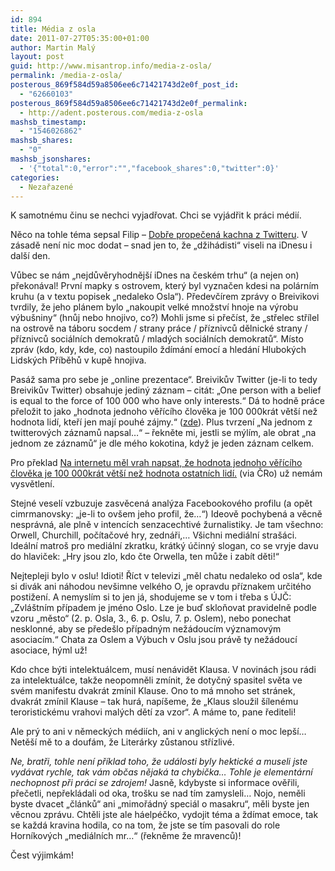 ```yaml
---
id: 894
title: Média z osla
date: 2011-07-27T05:35:00+01:00
author: Martin Malý
layout: post
guid: http://www.misantrop.info/media-z-osla/
permalink: /media-z-osla/
posterous_869f584d59a8506ee6c71421743d2e0f_post_id:
  - "62660103"
posterous_869f584d59a8506ee6c71421743d2e0f_permalink:
  - http://adent.posterous.com/media-z-osla
mashsb_timestamp:
  - "1546026862"
mashsb_shares:
  - "0"
mashsb_jsonshares:
  - '{"total":0,"error":"","facebook_shares":0,"twitter":0}'
categories:
  - Nezařazené
---
```

K samotn&eacute;mu činu se nechci vyjadřovat. Chci se vyj&aacute;dřit k pr&aacute;ci m&eacute;di&iacute;.

Něco na tohle t&eacute;ma sepsal Filip &#8211; [Dobře propečen&aacute; kachna z Twitteru](http://rozanek.posterous.com/dobre-propecena-kachna-z-twitteru). V z&aacute;sadě nen&iacute; nic moc dodat &#8211; snad jen to, že &#8222;džih&aacute;disti&#8220; viseli na iDnesu i dal&scaron;&iacute; den.

Vůbec se n&aacute;m &#8222;nejdůvěryhodněj&scaron;&iacute; iDnes na česk&eacute;m trhu&#8220; (a nejen on) překon&aacute;val! Prvn&iacute; mapky s ostrovem, kter&yacute; byl vyznačen kdesi na pol&aacute;rn&iacute;m kruhu (a v textu popisek &#8222;nedaleko Osla&#8220;). Předevč&iacute;rem zpr&aacute;vy o Breivikovi tvrdily, že jeho pl&aacute;nem bylo &#8222;nakoupit velk&eacute; množstv&iacute; hnoje na v&yacute;robu v&yacute;bu&scaron;niny&#8220; (hnůj nebo hnojivo, co?) Mohli jsme si přeč&iacute;st, že &#8222;střelec stř&iacute;lel na ostrově na t&aacute;boru socdem / strany pr&aacute;ce / př&iacute;znivců dělnick&eacute; strany / př&iacute;znivců soci&aacute;ln&iacute;ch demokratů / mlad&yacute;ch soci&aacute;ln&iacute;ch demokratů&#8220;. M&iacute;sto zpr&aacute;v (kdo, kdy, kde, co) nastoupilo žd&iacute;m&aacute;n&iacute; emoc&iacute; a hled&aacute;n&iacute; Hlubok&yacute;ch Lidsk&yacute;ch Př&iacute;běhů v kupě hnojiva.

Pas&aacute;ž sama pro sebe je &#8222;online prezentace&#8220;. Breivikův Twitter (je-li to tedy Breivikův Twitter) obsahuje jedin&yacute; z&aacute;znam &#8211; cit&aacute;t: &#8222;One person with a belief is equal to the force of 100 000 who have only interests.&#8220; D&aacute; to hodně pr&aacute;ce přeložit to jako &#8222;hodnota jednoho věř&iacute;c&iacute;ho člověka je 100 000kr&aacute;t vět&scaron;&iacute; než hodnota lid&iacute;, kteř&iacute; jen maj&iacute; pouh&eacute; z&aacute;jmy.&#8220; ([zde](http://m.ihned.cz/c4-10029970-52371920-700000_pdadetail-blondak-zabijel-mlade-socialisty-na-norskem-ostrove-radikal-nesnasi-neverici)). Plus tvrzen&iacute; &#8222;Na jednom z twitterov&yacute;ch z&aacute;znamů napsal&#8230;&#8220; &#8211; řekněte mi, jestli se m&yacute;l&iacute;m, ale obrat &#8222;na jednom ze z&aacute;znamů&#8220; je dle m&eacute;ho kokotina, když je jeden z&aacute;znam celkem.

Pro překlad [Na internetu měl vrah napsat, že hodnota jednoho věř&iacute;c&iacute;ho člověka je 100 000kr&aacute;t vět&scaron;&iacute; než hodnota ostatn&iacute;ch lid&iacute;.](http://www.zpravy.rozhlas.cz/zpravy/evropa/_zprava/motivy-utocnika-z-norskeho-osla-stale-nejsou-znamy--925161) (via ČRo) už nem&aacute;m vysvětlen&iacute;.

Stejn&eacute; vesel&iacute; vzbuzuje zasvěcen&aacute; anal&yacute;za Facebookov&eacute;ho profilu (a opět cimrmanovsky: &#8222;je-li to ov&scaron;em jeho profil, že&#8230;&#8220;) Ideově pochyben&aacute; a věcně nespr&aacute;vn&aacute;, ale plně v intenc&iacute;ch senzacechtiv&eacute; žurnalistiky. Je tam v&scaron;echno: Orwell, Churchill, poč&iacute;tačov&eacute; hry, zedn&aacute;ři,&#8230; V&scaron;ichni medi&aacute;ln&iacute; stra&scaron;&aacute;ci. Ide&aacute;ln&iacute; matro&scaron; pro medi&aacute;ln&iacute; zkratku, kr&aacute;tk&yacute; &uacute;činn&yacute; slogan, co se vryje davu do hlaviček: &#8222;Hry jsou zlo, kdo čte Orwella, ten může i zab&iacute;t děti!&#8220;

Nejtepleji bylo v oslu! Idioti! Ř&iacute;ct v televizi &#8222;měl chatu nedaleko od osla&#8220;, kde si div&aacute;k ani n&aacute;hodou nev&scaron;imne velk&eacute;ho O, je opravdu př&iacute;znakem určit&eacute;ho postižen&iacute;. A nemysl&iacute;m si to jen j&aacute;, shodujeme se v tom i třeba s &Uacute;JČ: &#8222;Zvl&aacute;&scaron;tn&iacute;m př&iacute;padem je jm&eacute;no Oslo. Lze je buď skloňovat pravidelně podle vzoru &bdquo;město&ldquo; (2. p. Osla, 3., 6. p. Oslu, 7. p. Oslem), nebo ponechat nesklonn&eacute;, aby se přede&scaron;lo př&iacute;padn&yacute;m než&aacute;douc&iacute;m v&yacute;znamov&yacute;m asociac&iacute;m.&#8220; Chata za Oslem a V&yacute;buch v Oslu jsou pr&aacute;vě ty než&aacute;douc&iacute; asociace, h&yacute;ml už!

Kdo chce b&yacute;ti intelektu&aacute;lcem, mus&iacute; nen&aacute;vidět Klausa. V novin&aacute;ch jsou r&aacute;di za intelektu&aacute;lce, takže neopomněli zm&iacute;nit, že dotyčn&yacute; spasitel světa ve sv&eacute;m manifestu dvakr&aacute;t zm&iacute;nil Klause. Ono to m&aacute; mnoho set str&aacute;nek, dvakr&aacute;t zm&iacute;nil Klause &#8211; tak hur&aacute;, nap&iacute;&scaron;eme, že &#8222;Klaus sloužil &scaron;&iacute;len&eacute;mu teroristick&eacute;mu vrahovi mal&yacute;ch dět&iacute; za vzor&#8220;. A m&aacute;me to, pane řediteli!

Ale pr&yacute; to ani v německ&yacute;ch m&eacute;di&iacute;ch, ani v anglick&yacute;ch nen&iacute; o moc lep&scaron;&iacute;&#8230; Netě&scaron;&iacute; mě to a douf&aacute;m, že Liter&aacute;rky zůstanou stř&iacute;zliv&eacute;.

_Ne, bratři, tohle nen&iacute; př&iacute;klad toho, že ud&aacute;losti byly hektick&eacute; a museli jste vyd&aacute;vat rychle, tak v&aacute;m občas nějak&aacute; ta chybička&#8230; Tohle je element&aacute;rn&iacute; nechopnost při pr&aacute;ci se zdrojem!_ Jasně, kdybyste si informace ověřili, přečetli, nepřekl&aacute;dali od oka, tro&scaron;ku se nad t&iacute;m zamysleli&#8230; Nojo, neměli byste dvacet &#8222;čl&aacute;nků&#8220; ani &#8222;mimoř&aacute;dn&yacute; speci&aacute;l o masakru&#8220;, měli byste jen věcnou zpr&aacute;vu. Chtěli jste ale h&aacute;elp&eacute;čko, vydojit t&eacute;ma a žd&iacute;mat emoce, tak se každ&aacute; kravina hodila, co na tom, že jste se t&iacute;m pasovali do role Horn&iacute;kov&yacute;ch &#8222;medi&aacute;ln&iacute;ch mr&#8230;&#8220; (řekněme že mravenců)!

Čest v&yacute;jimk&aacute;m!